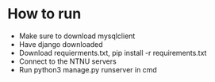 # How to run

- Make sure to download mysqlclient
- Have django downloaded
- Download requierments.txt, pip install -r requirements.txt
- Connect to the NTNU servers
- Run python3 manage.py runserver in cmd

